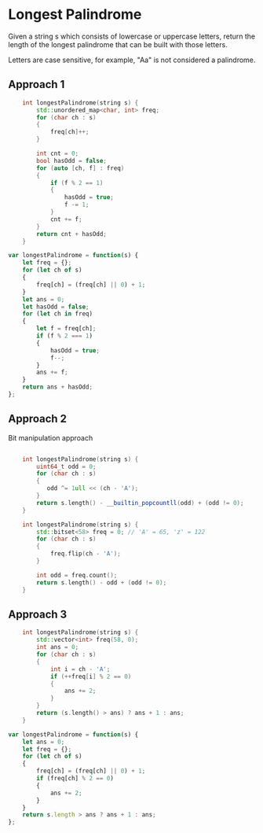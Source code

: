 # Longest Palindrome

Given a string s which consists of lowercase or uppercase letters, return the length of the longest 
palindrome
 that can be built with those letters.

Letters are case sensitive, for example, "Aa" is not considered a palindrome.


## Approach 1

``` C++
    int longestPalindrome(string s) {
        std::unordered_map<char, int> freq;
        for (char ch : s)
        {
            freq[ch]++;
        }

        int cnt = 0;
        bool hasOdd = false;
        for (auto [ch, f] : freq)
        {
            if (f % 2 == 1)
            {
                hasOdd = true;
                f -= 1;
            }
            cnt += f;
        }
        return cnt + hasOdd;
    }
```


``` JavaScript
var longestPalindrome = function(s) {
    let freq = {};
    for (let ch of s)
    {
        freq[ch] = (freq[ch] || 0) + 1;
    }
    let ans = 0;
    let hasOdd = false;
    for (let ch in freq)
    {
        let f = freq[ch];
        if (f % 2 === 1)
        {
            hasOdd = true;
            f--;
        }
        ans += f;
    }
    return ans + hasOdd;
};
```


## Approach 2

Bit manipulation approach

``` C++

    int longestPalindrome(string s) {
        uint64_t odd = 0; 
        for (char ch : s)
        {
           odd ^= 1ull << (ch - 'A');
        }
        return s.length() - __builtin_popcountll(odd) + (odd != 0);
    }
```


``` C++
    int longestPalindrome(string s) {
        std::bitset<58> freq = 0; // 'A' = 65, 'z' = 122
        for (char ch : s)
        {
            freq.flip(ch - 'A');
        }

        int odd = freq.count();
        return s.length() - odd + (odd != 0);
    }
```

## Approach 3 

``` C++
    int longestPalindrome(string s) {
        std::vector<int> freq(58, 0);
        int ans = 0;
        for (char ch : s)
        {
            int i = ch - 'A';
            if (++freq[i] % 2 == 0)
            {
                ans += 2;
            }
        }
        return (s.length() > ans) ? ans + 1 : ans;
    }
```

``` JavaScript
var longestPalindrome = function(s) {
    let ans = 0;
    let freq = {};
    for (let ch of s)
    {
        freq[ch] = (freq[ch] || 0) + 1;
        if (freq[ch] % 2 == 0)
        {
            ans += 2;
        }
    }
    return s.length > ans ? ans + 1 : ans;
};
```